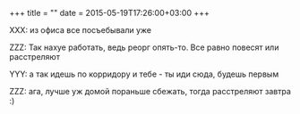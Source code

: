 +++
title = ""
date = 2015-05-19T17:26:00+03:00
+++

XXX: из офиса все посъебывали уже


ZZZ: Так нахуе работать, ведь реорг опять-то. Все равно повесят или расстреляют


YYY: а так идешь по корридору и тебе - ты иди сюда, будешь первым


ZZZ: ага, лучше уж домой пораньше сбежать, тогда расстреляют завтра :)


